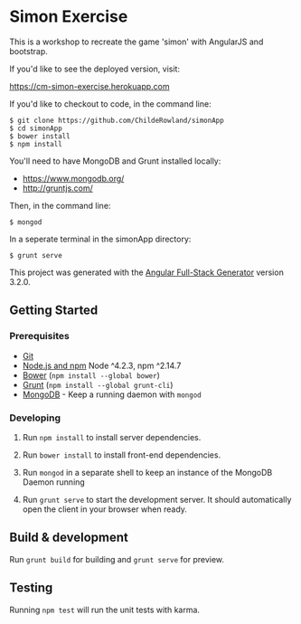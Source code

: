 # Simon Exercise

This is a workshop to recreate the game 'simon' with AngularJS and bootstrap.

If you'd like to see the deployed version, visit:

https://cm-simon-exercise.herokuapp.com

If you'd like to checkout to code, in the command line:

	$ git clone https://github.com/ChildeRowland/simonApp
	$ cd simonApp
	$ bower install
	$ npm install

You'll need to have MongoDB and Grunt installed locally:

- https://www.mongodb.org/ 
- http://gruntjs.com/

Then, in the command line:

	$ mongod

In a seperate terminal in the simonApp directory:

	$ grunt serve

This project was generated with the [Angular Full-Stack Generator](https://github.com/DaftMonk/generator-angular-fullstack) version 3.2.0.

## Getting Started

### Prerequisites

- [Git](https://git-scm.com/)
- [Node.js and npm](nodejs.org) Node ^4.2.3, npm ^2.14.7
- [Bower](bower.io) (`npm install --global bower`)
- [Grunt](http://gruntjs.com/) (`npm install --global grunt-cli`)
- [MongoDB](https://www.mongodb.org/) - Keep a running daemon with `mongod`

### Developing

1. Run `npm install` to install server dependencies.

2. Run `bower install` to install front-end dependencies.

3. Run `mongod` in a separate shell to keep an instance of the MongoDB Daemon running

4. Run `grunt serve` to start the development server. It should automatically open the client in your browser when ready.

## Build & development

Run `grunt build` for building and `grunt serve` for preview.

## Testing

Running `npm test` will run the unit tests with karma.
